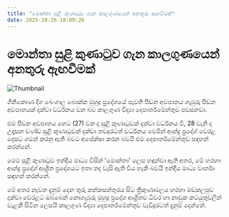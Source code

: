 ```yaml
---
title: "මොන්තා සුළි කුණාටුව ගැන කාලගුණයෙන් අනතුරු ඇඟවීමක්"
date: 2025-10-26 18:09:26
---
```


# මොන්තා සුළි කුණාටුව ගැන කාලගුණයෙන් අනතුරු ඇඟවීමක්

![Thumbnail](https://helakuru.sgp1.cdn.digitaloceanspaces.com/esana/images/lib/weather-warning[1].jpg)

ගිනිකොණ දිග බෙංගාල බොක්ක මුහුදු ප්‍රදේශයේ පැවති පීඩන අවපාතය ගැඹුරු පීඩන අවපාතයක් දක්වා වර්ධනය වන බව කාලගුණ විද්‍යා දෙපාර්තමේන්තුව පවසනවා.

එම පීඩන අවපාතය හෙට (27) වන දා සුළි කුණාටුවක් දක්වා වර්ධනය වී, 28 වැනි දා උදෑසන චණ්ඩ සුළි කුණාටුවක් දක්වා තවදුරටත් වර්ධනය වෙමින් ආන්ද්‍ර ප්‍රදේශ් වෙරළ දෙසට ගමන් කරනු ඇති බවට අපේක්ෂා කරන බවයි එම දෙපාර්තමේන්තුව සඳහන් කරන්නේ.

මෙම සුළි කුණාටුව ඉන්දීය මාධ්‍ය විසින් 'මොන්තා' ලෙස හඳුන්වා ඇති අතර, මේ හරහා ආන්ද්‍ර ප්‍රදේශ් ආශ්‍රිත ප්‍රදේශයට ඉතා තද වැසි ඇති විය හැකි බවයි ඉන්දීය මාධ්‍ය වාර්තා සඳහන් කරන්නේ.

මේ අතර නැවත දැනුම් දෙන තුරු කන්කසන්තුරය සිට ත්‍රිකුණාමලය හරහා මඩකලපුව දක්වා වෙරළට ඔබ්බෙන් නොගැඹුරු මුහුදු ප්‍රදේශ ආශ්‍රිතව ධීවර හා නාවුක කටයුතුවලින් වැළකී සිටින ලෙසයි කාලගුණ විද්‍යා දෙපාර්තමේන්තුව වැඩිදුරටත් දැනුම් දෙන්නේ.


